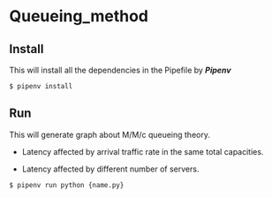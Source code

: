 # Queueing_method

## Install

This will install all the dependencies in the Pipefile by ***Pipenv***

```console
$ pipenv install
```

## Run

This will generate graph about M/M/c queueing theory.

- Latency affected by arrival traffic rate in the same total capacities.

- Latency affected by different number of servers.

```console
$ pipenv run python {name.py}
```